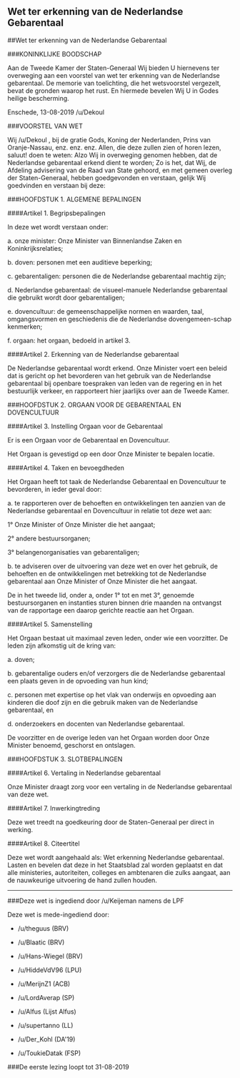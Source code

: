 ## Wet ter erkenning van de Nederlandse Gebarentaal 
 
##Wet ter erkenning van de Nederlandse Gebarentaal

###KONINKLIJKE BOODSCHAP

Aan de Tweede Kamer der Staten-Generaal Wij bieden U hiernevens ter overweging aan een voorstel van wet ter erkenning van de Nederlandse gebarentaal. De memorie van toelichting, die het wetsvoorstel vergezelt, bevat de gronden waarop het rust. En hiermede bevelen Wij U in Godes heilige bescherming. 

Enschede, 13-08-2019 /u/Dekoul

###VOORSTEL VAN WET

Wij /u/Dekoul , bij de gratie Gods, Koning der Nederlanden, Prins van Oranje-Nassau, enz. enz. enz. Allen, die deze zullen zien of horen lezen, saluut! doen te weten: Alzo Wij in overweging genomen hebben, dat de Nederlandse gebarentaal erkend dient te worden; Zo is het, dat Wij, de Afdeling advisering van de Raad van State gehoord, en met gemeen overleg der Staten-Generaal, hebben goedgevonden en verstaan, gelijk Wij goedvinden en verstaan bij deze:

###HOOFDSTUK 1. ALGEMENE BEPALINGEN

####Artikel 1. Begripsbepalingen

In deze wet wordt verstaan onder:

a. onze minister: Onze Minister van Binnenlandse Zaken en Koninkrijksrelaties;

b. doven: personen met een auditieve beperking;

c. gebarentaligen: personen die de Nederlandse gebarentaal machtig zijn;

d. Nederlandse gebarentaal: de visueel-manuele Nederlandse gebarentaal die gebruikt wordt door 
gebarentaligen;

e. dovencultuur: de gemeenschappelijke normen en waarden, taal, omgangsvormen en geschiedenis die de Nederlandse dovengemeen-schap kenmerken;

f. orgaan: het orgaan, bedoeld in artikel 3.

####Artikel 2. Erkenning van de Nederlandse gebarentaal

De Nederlandse gebarentaal wordt erkend.
Onze Minister voert een beleid dat is gericht op het bevorderen van het gebruik van de Nederlandse gebarentaal bij openbare toespraken van leden van de regering en in het bestuurlijk verkeer, en rapporteert hier jaarlijks over aan de Tweede Kamer.

###HOOFDSTUK 2. ORGAAN VOOR DE GEBARENTAAL EN DOVENCULTUUR

####Artikel 3. Instelling Orgaan voor de Gebarentaal

Er is een Orgaan voor de Gebarentaal en Dovencultuur.

Het Orgaan is gevestigd op een door Onze Minister te bepalen locatie.

####Artikel 4. Taken en bevoegdheden

Het Orgaan heeft tot taak de Nederlandse Gebarentaal en Dovencultuur te bevorderen, in ieder geval door:

a. te rapporteren over de behoeften en ontwikkelingen ten aanzien van de Nederlandse gebarentaal en Dovencultuur in relatie tot deze wet aan:

1° Onze Minister of Onze Minister die het aangaat;

2° andere bestuursorganen;

3° belangenorganisaties van gebarentaligen;

b. te adviseren over de uitvoering van deze wet en over het gebruik, de behoeften en de ontwikkelingen met betrekking tot de Nederlandse gebarentaal aan Onze Minister of Onze Minister die het aangaat.

De in het tweede lid, onder a, onder 1° tot en met 3°, genoemde bestuursorganen en instanties sturen binnen drie maanden na ontvangst van de rapportage een daarop gerichte reactie aan het Orgaan.

####Artikel 5. Samenstelling

Het Orgaan bestaat uit maximaal zeven leden, onder wie een voorzitter. De leden zijn afkomstig uit de kring van:

a. doven;

b. gebarentalige ouders en/of verzorgers die de Nederlandse gebarentaal een plaats geven in de opvoeding van hun kind;

c. personen met expertise op het vlak van onderwijs en opvoeding aan kinderen die doof zijn en die gebruik maken van de Nederlandse gebarentaal, en

d. onderzoekers en docenten van Nederlandse gebarentaal.

De voorzitter en de overige leden van het Orgaan worden door Onze Minister benoemd, geschorst en ontslagen.

###HOOFDSTUK 3. SLOTBEPALINGEN

####Artikel 6. Vertaling in Nederlandse gebarentaal

Onze Minister draagt zorg voor een vertaling in de Nederlandse gebarentaal van deze wet.

####Artikel 7. Inwerkingtreding

Deze wet treedt na goedkeuring door de Staten-Generaal per direct in werking.

####Artikel 8. Citeertitel

Deze wet wordt aangehaald als: Wet erkenning Nederlandse gebarentaal. Lasten en bevelen dat deze in het Staatsblad zal worden geplaatst en dat alle ministeries, autoriteiten, colleges en ambtenaren die zulks aangaat, aan de nauwkeurige uitvoering de hand zullen houden.

---

###Deze wet is ingediend door /u/Keijeman namens de LPF

Deze wet is mede-ingediend door:

- /u/theguus (BRV)

- /u/Blaatic (BRV)

- /u/Hans-Wiegel (BRV)

- /u/HiddeVdV96 (LPU)

- /u/MerijnZ1 (ACB)

- /u/LordAverap (SP)

- /u/Alfus (Lijst Alfus)

- /u/supertanno (LL)

- /u/Der_Kohl (DA'19)

- /u/ToukieDatak (FSP)

###De eerste lezing loopt tot 31-08-2019